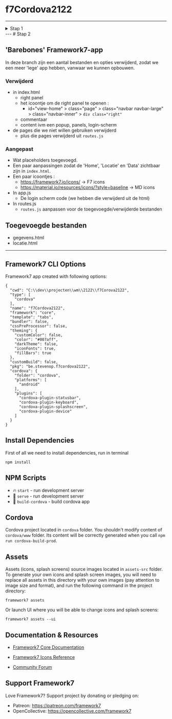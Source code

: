 # f7Cordova2122

---
<details>
<summary>Stap 1</summary>

# Stap 1

## Stappen om tot deze versie van de app te komen :
 * framework7-cli cordova installeren
 ```
 npm i framework7-cli -g
 ```
 * aanmaken van de app via de CLI
 ```
 framework7 create --ui
 ```
 * kies in de UI die verschijnt de gewenste opties. 
   De opties staan hieronder beschreven.
 * indien het builden voor jou een foutmelding geeft ivm buildtools 31.0.0, verwijder dan (tijdelijk) buildtools versie 31 in je SDK manager in Android Studio.
</details>
---
# Stap 2

## 'Barebones' Framework7-app

In deze branch zijn een aantal bestanden en opties verwijderd, zodat we een meer 'lege' app hebben, vanwaar we kunnen opbouwen.

### Verwijderd 
 * in index.html
   * right panel
   * het icoontje om de right panel te openen :
     * id="view-home" > class="page" > class="navbar navbar-large" > class="navbar-inner" > ```div class="right"```
   * commentaar
   * content ivm een popup, panels, login-scherm  
 * de pages die we niet willen gebruiken verwijderd
   * plus die pages verwijderd uit ```routes.js```


### Aangepast 
 * Wat placeholders toegevoegd.
 * Een paar aanpassingen zodat de 'Home', 'Locatie' en 'Data' zichtbaar zijn in ```index.html```.
 * Een paar icoontjes :
   * https://framework7.io/icons/  -> F7 icons
   * https://material.io/resources/icons/?style=baseline -> MD icons
 * In app.js
   * De login scherm code (we hebben die verwijderd uit de html)
 * In routes.js
   * ```routes.js``` aanpassen voor de toegevoegde/verwijderde bestanden

## Toegevoegde bestanden
 * gegevens.html
 * locatie.html

---
## Framework7 CLI Options

Framework7 app created with following options:

```
{
  "cwd": "C:\\dev\\projecten\\wm\\2122\\f7Corova2122",
  "type": [
    "cordova"
  ],
  "name": "f7Cordova2122",
  "framework": "core",
  "template": "tabs",
  "bundler": false,
  "cssPreProcessor": false,
  "theming": {
    "customColor": false,
    "color": "#007aff",
    "darkTheme": false,
    "iconFonts": true,
    "fillBars": true
  },
  "customBuild": false,
  "pkg": "be.stevenop.f7cordova2122",
  "cordova": {
    "folder": "cordova",
    "platforms": [
      "android"
    ],
    "plugins": [
      "cordova-plugin-statusbar",
      "cordova-plugin-keyboard",
      "cordova-plugin-splashscreen",
      "cordova-plugin-device"
    ]
  }
}
```

## Install Dependencies

First of all we need to install dependencies, run in terminal
```
npm install
```

## NPM Scripts

* 🔥 `start` - run development server
* 🔧 `serve` - run development server
* 📱 `build-cordova` - build cordova app
## Cordova

Cordova project located in `cordova` folder. You shouldn't modify content of `cordova/www` folder. Its content will be correctly generated when you call `npm run cordova-build-prod`.





## Assets

Assets (icons, splash screens) source images located in `assets-src` folder. To generate your own icons and splash screen images, you will need to replace all assets in this directory with your own images (pay attention to image size and format), and run the following command in the project directory:

```
framework7 assets
```

Or launch UI where you will be able to change icons and splash screens:

```
framework7 assets --ui
```



## Documentation & Resources

* [Framework7 Core Documentation](https://framework7.io/docs/)



* [Framework7 Icons Reference](https://framework7.io/icons/)
* [Community Forum](https://forum.framework7.io)

## Support Framework7

Love Framework7? Support project by donating or pledging on:
- Patreon: https://patreon.com/framework7
- OpenCollective: https://opencollective.com/framework7